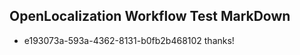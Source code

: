 ## OpenLocalization Workflow Test MarkDown
* e193073a-593a-4362-8131-b0fb2b468102 thanks!

<!--HONumber=Nov16_HO2-->


